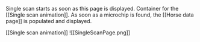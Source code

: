 Single scan starts as soon as this page is displayed.
Container for the [[Single scan animation]].
As soon as a microchip is found, the [[Horse data page]] is populated and displayed.

 [[Single scan animation]]
![[SingleScanPage.png]]
